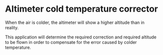 # Altimeter cold temperature corrector
When the air is colder, the altimeter will show a higher altitude than in reality.   

This application will determine the required correction and required altitude to be flown in order to compensate for the error caused by colder temperature.
